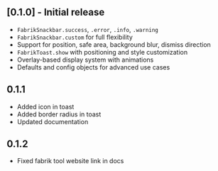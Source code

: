 ## [0.1.0] - Initial release

- `FabrikSnackbar.success`, `.error`, `.info`, `.warning`
- `FabrikSnackbar.custom` for full flexibility
- Support for position, safe area, background blur, dismiss direction
- `FabrikToast.show` with positioning and style customization
- Overlay-based display system with animations
- Defaults and config objects for advanced use cases

## 0.1.1

- Added icon in toast
- Added border radius in toast
- Updated documentation

## 0.1.2

- Fixed fabrik tool website link in docs
